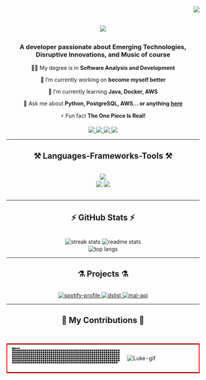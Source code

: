 <img align="right" src="https://visitor-badge.laobi.icu/badge?page_id=luk3mn.luk3mn"/>

<h1 align="center">
    <img src="https://readme-typing-svg.herokuapp.com/?font=Righteous&size=35&center=true&vCenter=true&width=500&height=70&duration=5000&lines=Hey+Everyone!!+👋🎧🎸;+I'm+Lucas+Renan!;" />
</h1>

<h3 align="center">A developer passionate about Emerging Technologies, Disruptive Innovations, and Music of course</h3>

<div align="center">
 
👨‍🎓 My degree is in **Software Analysis and Development**

🔭 I’m currently working on **become myself better**
 
🌱 I’m currently learning **Java, Docker, AWS**

💬 Ask me about **Python, PostgreSQL, AWS... or anything [here](https://github.com/luk3mn/luk3mn/issues)**

⚡ Fun fact **The One Piece Is Real!**

 </div>

<!-- ## ***How to reach me*** -->
 <div align="center"> 
  <a href="mailto:lucasnunes2030@gmail.com", target="_blank">
    <img src="https://img.shields.io/badge/-Gmail-%23333?style=for-the-badge&logo=gmail&logoColor=white" />
  </a>
  <a href="https://www.linkedin.com/in/lucasmaues/" target="_blank">
    <img src="https://img.shields.io/badge/-LinkedIn-%230077B5?style=for-the-badge&logo=linkedin&logoColor=white" target="_blank" />
  </a>
  <a href="https://lucasmaues.vercel.app/" target="_blank">
     <img src="https://img.shields.io/badge/Portfolio-000000?style=for-the-badge&logo=vercel&logoColor=white" target="_blank" /> <!-- sqlite, safari, google-chrome are other good icon options -->
  </a>
  <a href="https://discord.com" target="_blank">
     <img src="https://img.shields.io/badge/-luke.mn-5865f2?style=for-the-badge&logo=discord&logoColor=white" target="_blank" />
  </a>
</div>

<hr/>

<h2 align="center">⚒️ Languages-Frameworks-Tools ⚒️</h2>
<br/>
<div align="center">
    <img src="https://skillicons.dev/icons?i=python,java,spring,flask,django,postgresql,mysql,aws,docker,php,mongodb,sqlite" /></br>
    <img src="https://skillicons.dev/icons?i=vscode,linux,github,terraform,git,idea,maven,netlify" />
    <img src="https://skillicons.dev/icons?i=angular,react,html,css,javascript,typescript" /></br>
    </br>
</div>

<hr/>

<h2 align="center">⚡ GitHub Stats ⚡</h2>
<br>
<div align=center>
  <img width=390 src="https://github-readme-streak-stats-salesp07.vercel.app/?user=luk3mn&count_private=true&theme=react&border_radius=10" alt="streak stats"/>
  <img width=390 src="https://github-readme-stats-salesp07.vercel.app/api?username=luk3mn&count_private=true&show_icons=true&theme=react&rank_icon=github&border_radius=10" alt="readme stats" />
  <br/>
  <img width=325 align="center" src="https://github-readme-stats-salesp07.vercel.app/api/top-langs/?username=luk3mn&hide=HTML&langs_count=8&layout=compact&theme=react&border_radius=10&size_weight=0.5&count_weight=0.5&exclude_repo=github-readme-stats" alt="top langs" />
</div>

<hr/>

<h2 align="center">⚗️ Projects ⚗️</h2>
<br>
<div align=center>
    <a href="https://github.com/luk3mn/spotify-profile">
      <img width=390 src="https://github-readme-stats.vercel.app/api/pin/?username=luk3mn&repo=spotify-profile&cache_seconds=86400&theme=react" alt="spotify-profile"/>
    </a>
     <a href="https://github.com/luk3mn/dslist">
        <img width=390 src="https://github-readme-stats.vercel.app/api/pin/?username=luk3mn&repo=dslist&cache_seconds=86400&theme=react" alt="dslist" />
     </a> 
     <a href="https://github.com/luk3mn/mal-api">
        <img width=390 src="https://github-readme-stats.vercel.app/api/pin/?username=luk3mn&repo=mal-api&cache_seconds=86400&theme=react" alt="mal-api" />
     </a>
    <!--<a href="https://github.com/luk3mn/certification_nlw">
        <img width=390 src="https://github-readme-stats.vercel.app/api/pin/?username=luk3mn&repo=certification_nlw&cache_seconds=86400&theme=react" alt="certification_nlw" />
     </a>-->
</div>

<hr/>

<!--<div style="display: inline-block;"><br>
  <img height="150px" align="right" alt="Luke-gif" src="https://i.pinimg.com/originals/cd/04/41/cd0441768e32f23aae339623f81dcec9.gif"> 
</div>-->

<div align="center"">
  <h2>🐍 My Contributions 🐍</h2>
  <br>
    <table style="border: 2px solid red;">
        <tr>
            <td>
                <img alt="snake eating my contributions" src="https://raw.githubusercontent.com/luk3mn/luk3mn/output/github-contribution-grid-snake.svg" />
            </td>
            <td>
                <!--<img width="180" align="right" alt="Luke-gif" src="https://i.pinimg.com/originals/cd/04/41/cd0441768e32f23aae339623f81dcec9.gif" />--> 
                <img width="180" align="right" alt="Luke-gif" src="https://media.tenor.com/G0dP5NM52YwAAAAC/roof-piece-luffy.gif" />
            </td>
        </tr>
    </table>
    <!--<div>
        <img width="750" alt="snake eating my contributions" src="https://raw.githubusercontent.com/luk3mn/luk3mn/output/github-contribution-grid-snake.svg" />
        <img width="210" align="right" alt="Luke-gif" src="https://i.pinimg.com/originals/cd/04/41/cd0441768e32f23aae339623f81dcec9.gif" /> 
    </div>-->
  
  <br/><br/><br/>
</div>

<!--![Snake animation](https://github.com/luk3mn/luk3mn/blob/output/github-contribution-grid-snake.svg)-->
